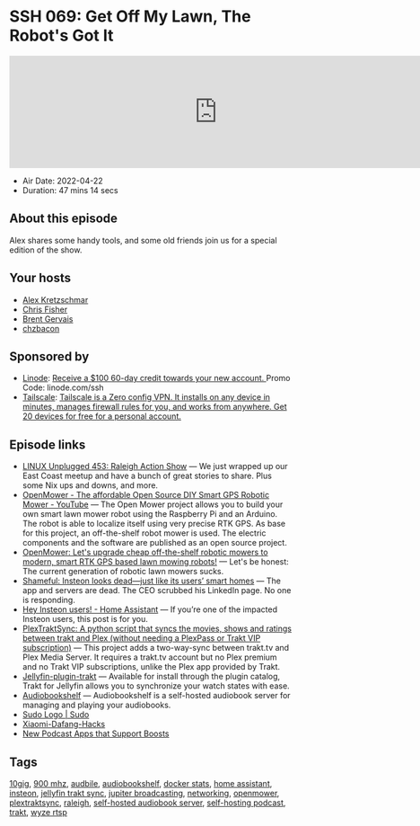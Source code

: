 # SSH 069: Get Off My Lawn, The Robot's Got It

<iframe src="https://player.fireside.fm/v2/dUlrHQih+5tJtjsjj?theme=dark" width="740" height="200" frameborder="0" scrolling="no"></iframe>

* Air Date: 2022-04-22
* Duration: 47 mins 14 secs

## About this episode

Alex shares some handy tools, and some old friends join us for a special edition of the show.

## Your hosts
* [Alex Kretzschmar](https://selfhosted.show/hosts/alexktz)
* [Chris Fisher](https://selfhosted.show/hosts/chrislas)
* [Brent Gervais](https://selfhosted.show/guests/brentgervais)
* [chzbacon](https://selfhosted.show/guests/chzbacon)

## Sponsored by

  * [Linode](https://linode.com/ssh): [Receive a $100 60-day credit towards your new account. ](https://linode.com/ssh) Promo Code: linode.com/ssh
  * [Tailscale](http://tailscale.com/selfhosted): [Tailscale is a Zero config VPN. It installs on any device in minutes, manages firewall rules for you, and works from anywhere. Get 20 devices for free for a personal account. ](http://tailscale.com/selfhosted)



## Episode links

  * [LINUX Unplugged 453: Raleigh Action Show](https://linuxunplugged.com/453 "LINUX Unplugged 453: Raleigh Action Show") — We just wrapped up our East Coast meetup and have a bunch of great stories to share. Plus some Nix ups and downs, and more.
  * [OpenMower - The affordable Open Source DIY Smart GPS Robotic Mower - YouTube](https://www.youtube.com/watch?v=BSF04i3zNGw "OpenMower - The affordable Open Source DIY Smart GPS Robotic Mower - YouTube") — The Open Mower project allows you to build your own smart lawn mower robot using the Raspberry Pi and an Arduino. The robot is able to localize itself using very precise RTK GPS. As base for this project, an off-the-shelf robot mower is used. The electric components and the software are published as an open source project.
  * [OpenMower: Let's upgrade cheap off-the-shelf robotic mowers to modern, smart RTK GPS based lawn mowing robots!](https://github.com/ClemensElflein/OpenMower "OpenMower: Let's upgrade cheap off-the-shelf robotic mowers to modern, smart RTK GPS based lawn mowing robots!") — Let's be honest: The current generation of robotic lawn mowers sucks.
  * [Shameful: Insteon looks dead—just like its users’ smart homes](https://arstechnica.com/gadgets/2022/04/shameful-insteon-looks-dead-just-like-its-users-smart-homes/ "Shameful: Insteon looks dead—just like its users’ smart homes") — The app and servers are dead. The CEO scrubbed his LinkedIn page. No one is responding. 
  * [Hey Insteon users! - Home Assistant](https://www.home-assistant.io/blog/2022/04/19/for-insteon-users/ "Hey Insteon users! - Home Assistant") — If you’re one of the impacted Insteon users, this post is for you. 
  * [PlexTraktSync: A python script that syncs the movies, shows and ratings between trakt and Plex (without needing a PlexPass or Trakt VIP subscription)](https://github.com/Taxel/PlexTraktSync "PlexTraktSync: A python script that syncs the movies, shows and ratings between trakt and Plex \(without needing a PlexPass or Trakt VIP subscription\)") — This project adds a two-way-sync between trakt.tv and Plex Media Server. It requires a trakt.tv account but no Plex premium and no Trakt VIP subscriptions, unlike the Plex app provided by Trakt.
  * [Jellyfin-plugin-trakt](https://github.com/jellyfin/jellyfin-plugin-trakt/ "Jellyfin-plugin-trakt") — Available for install through the plugin catalog, Trakt for Jellyfin allows you to synchronize your watch states with ease.
  * [Audiobookshelf](https://github.com/advplyr/audiobookshelf "Audiobookshelf") — Audiobookshelf is a self-hosted audiobook server for managing and playing your audiobooks. 
  * [Sudo Logo | Sudo](https://www.sudo.ws/about/logo/ "Sudo Logo | Sudo")
  * [Xiaomi-Dafang-Hacks](https://github.com/EliasKotlyar/Xiaomi-Dafang-Hacks "Xiaomi-Dafang-Hacks")
  * [New Podcast Apps that Support Boosts](https://podcastindex.org/apps?elements=Boostagrams "New Podcast Apps that Support Boosts")



## Tags

[10gig](https://selfhosted.show/tags/10gig), [900 mhz](https://selfhosted.show/tags/900%20mhz), [audbile](https://selfhosted.show/tags/audbile), [audiobookshelf](https://selfhosted.show/tags/audiobookshelf), [docker stats](https://selfhosted.show/tags/docker%20stats), [home assistant](https://selfhosted.show/tags/home%20assistant), [insteon](https://selfhosted.show/tags/insteon), [jellyfin trakt sync](https://selfhosted.show/tags/jellyfin%20trakt%20sync), [jupiter broadcasting](https://selfhosted.show/tags/jupiter%20broadcasting), [networking](https://selfhosted.show/tags/networking), [openmower](https://selfhosted.show/tags/openmower), [plextraktsync](https://selfhosted.show/tags/plextraktsync), [raleigh](https://selfhosted.show/tags/raleigh), [self-hosted audiobook server](https://selfhosted.show/tags/self-hosted%20audiobook%20server), [self-hosting podcast](https://selfhosted.show/tags/self-hosting%20podcast), [trakt](https://selfhosted.show/tags/trakt), [wyze rtsp](https://selfhosted.show/tags/wyze%20rtsp)